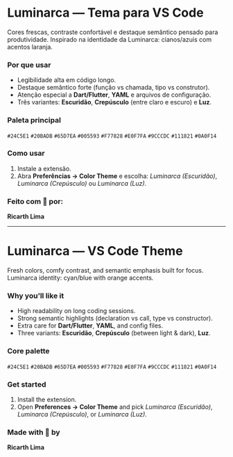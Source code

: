 # Luminarca — Tema para VS Code

Cores frescas, contraste confortável e destaque semântico pensado para produtividade. Inspirado na identidade da Luminarca: cianos/azuis com acentos laranja.

### Por que usar

* Legibilidade alta em código longo.
* Destaque semântico forte (função vs chamada, tipo vs construtor).
* Atenção especial a **Dart/Flutter**, **YAML** e arquivos de configuração.
* Três variantes: **Escuridão**, **Crepúsculo** (entre claro e escuro) e **Luz**.

### Paleta principal

`#24C5E1` `#20BADB` `#65D7EA` `#005593` `#F77828` `#E0F7FA` `#9CCCDC` `#111821` `#0A0F14`

### Como usar

1. Instale a extensão.
2. Abra **Preferências → Color Theme** e escolha: *Luminarca (Escuridão)*, *Luminarca (Crepúsculo)* ou *Luminarca (Luz)*.

### Feito com 🩵 por:

**Ricarth Lima**

---

# Luminarca — VS Code Theme

Fresh colors, comfy contrast, and semantic emphasis built for focus. Luminarca identity: cyan/blue with orange accents.

### Why you’ll like it

* High readability on long coding sessions.
* Strong semantic highlights (declaration vs call, type vs constructor).
* Extra care for **Dart/Flutter**, **YAML**, and config files.
* Three variants: **Escuridão**, **Crepúsculo** (between light & dark), **Luz**.

### Core palette

`#24C5E1` `#20BADB` `#65D7EA` `#005593` `#F77828` `#E0F7FA` `#9CCCDC` `#111821` `#0A0F14`

### Get started

1. Install the extension.
2. Open **Preferences → Color Theme** and pick *Luminarca (Escuridão)*, *Luminarca (Crepúsculo)*, or *Luminarca (Luz)*.

### Made with 🩵 by

**Ricarth Lima**

